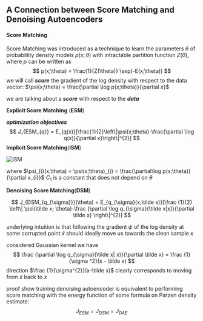 ## A Connection between Score Matching and Denoising Autoencoders



#### Score Matching

Score Matching was introduced as a technique to learn the parameters $\theta$ of probablility density models $p(x;\theta)$ with intractable partition function $Z(\theta)$, where $p$ can be written as
$$
p(x;\theta) = \frac{1}{Z(\theta)} \exp(-E(x;\theta))
$$
we will call ***score*** the gradient of the log density with respect to the data vector: $\psi(x;\theta) = \frac{\partial \log p(x;\theta)}{\partial x}$

we are talking about a ***score*** with respect to the ***data***



  

**Explicit Score Matching** (**ESM**)

***optimization objectives***
$$
J_{ESM_{q}} = E_{q(x)}[\frac{1}{2}\left\|\psi(x;\theta)-\frac{\partial \log q(x)}{\partial x}\right\|^{2}]
$$
**Implicit Score Matching**(**ISM**)



![ISM](C:\Users\chengxiaoy\PycharmProjects\kaleido\docs\pic\ISM.png)

where $\psi_{i}(x;\theta) = \psi(x;\theta)_{i} = \frac{\partial\log p(x;\theta)}{\partial x_{i}}$  $C_{1}$ is a constant that does not depend on $\theta$



**Denoising Score Matching**(**DSM**)


$$
J_{DSM_{q_{\sigma}}}(\theta) = E_{q_{\sigma}(x,\tilde x)}[\frac {1}{2} \left\| \psi(\tilde x; \theta)-\frac {\partial \log q_{\sigma}(\tilde x|x)}{\partial \tilde x} \right\|^{2}]
$$


underlying intuition is that following the gradient $\psi$ of the log density at some corrupted point $\tilde x$ should ideally move us towards the clean sample $x$ 



considered Gaussian kernel we have
$$
\frac {\partial \log q_{\sigma}(\tilde x| x)}{\partial \tilde x} =  \frac {1}{\sigma ^2}(x - \tilde x)
$$
direction $\frac {1}{\sigma^{2}}(x-\tilde x)$ clearly corresponds to moving from $\tilde x$ back to $x$



proof show training denoising autoencoder is equivalent to performing score matching with the energy function of some formula on Parzen density estimate:
$$
J_{ESM} = J_{DSM} = J_{DAE}
$$
